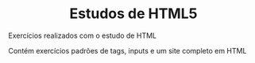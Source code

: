 <h1 align="center"> Estudos de HTML5 </h1>

<p>Exercícios realizados com o estudo de HTML</p>
<p>Contém exercícios padrões de tags, inputs e um site completo em HTML</p>
